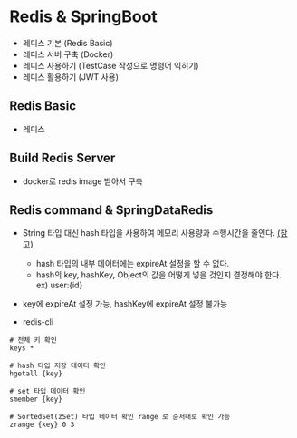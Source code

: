 # Redis & SpringBoot
- 레디스 기본 (Redis Basic)
- 레디스 서버 구축 (Docker)
- 레디스 사용하기 (TestCase 작성으로 명령어 익히기)
- 레디스 활용하기 (JWT 사용)

## Redis Basic
- 레디스 

## Build Redis Server
- docker로 redis image 받아서 구축

## Redis command & SpringDataRedis

- String 타입 대신 hash 타입을 사용하여 메모리 사용량과 수행시간을 줄인다. [(참고)](https://www.joinc.co.kr/w/man/12/REDIS/RedisWithJoinc/part05)
    - hash 타입의 내부 데이터에는 expireAt 설정을 할 수 없다.
    - hash의 key, hashKey, Object의 값을 어떻게 넣을 것인지 결정해야 한다.
    ex) user:{id}

- key에 expireAt 설정 가능, hashKey에 expireAt 설정 불가능

- redis-cli

```shell script
# 전체 키 확인
keys *

# hash 타입 저장 데이터 확인 
hgetall {key}

# set 타입 데이터 확인
smember {key}

# SortedSet(zSet) 타입 데이터 확인 range 로 순서대로 확인 가능
zrange {key} 0 3
```



